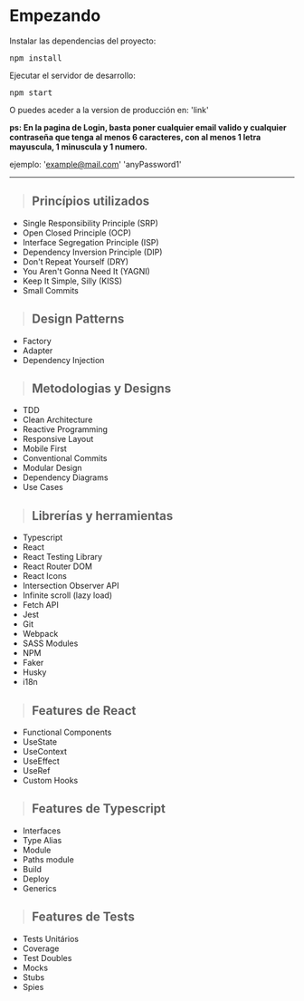 # Empezando

Instalar las dependencias del proyecto:

<pre>npm install</pre>

Ejecutar el servidor de desarrollo:

<pre>npm start</pre>

O puedes aceder a la version de producción en: 'link'

**ps: En la pagina de Login, basta poner cualquier email valido y cualquier contraseña que tenga al menos 6 caracteres, con al menos
1 letra mayuscula, 1 minuscula y 1 numero.**

ejemplo:
'example@mail.com'
'anyPassword1'

<hr />

> ## Princípios utilizados

- Single Responsibility Principle (SRP)
- Open Closed Principle (OCP)
- Interface Segregation Principle (ISP)
- Dependency Inversion Principle (DIP)
- Don't Repeat Yourself (DRY)
- You Aren't Gonna Need It (YAGNI)
- Keep It Simple, Silly (KISS)
- Small Commits

> ## Design Patterns

- Factory
- Adapter
- Dependency Injection

> ## Metodologias y Designs

- TDD
- Clean Architecture
- Reactive Programming
- Responsive Layout
- Mobile First
- Conventional Commits
- Modular Design
- Dependency Diagrams
- Use Cases

> ## Librerías y herramientas

- Typescript
- React
- React Testing Library
- React Router DOM
- React Icons
- Intersection Observer API
- Infinite scroll (lazy load)
- Fetch API
- Jest
- Git
- Webpack
- SASS Modules
- NPM
- Faker
- Husky
- i18n

> ## Features de React

- Functional Components
- UseState
- UseContext
- UseEffect
- UseRef
- Custom Hooks

> ## Features de Typescript

- Interfaces
- Type Alias
- Module
- Paths module
- Build
- Deploy
- Generics

> ## Features de Tests

- Tests Unitários
- Coverage
- Test Doubles
- Mocks
- Stubs
- Spies
